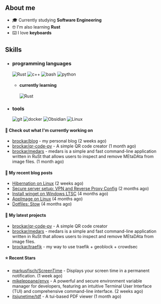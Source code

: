 

## About me 

- 🎓 Currently studying **Software Engineering**
- 🤓 I'm also learning **Rust**
- ⌨️ I love **keyboards**

## Skills  
  
- <h3> programming languages </h3>
  <img src = "https://img.shields.io/badge/Rust-000000?style=for-the-badge&logo=rust&logoColor=red" alt = "Rust" />
  <img src = "https://img.shields.io/badge/c++-%2300599C.svg?style=for-the-badge&logo=c%2B%2B&logoColor=white" alt = "c++" />
  <img src = "https://img.shields.io/badge/shell_script-%23121011.svg?style=for-the-badge&logo=gnu-bash&logoColor=white" alt = "bash" />
  <img src = "https://img.shields.io/badge/Python-14354C?style=for-the-badge&logo=python&logoColor=white" alt = "python" />
  
  - <h4> currently learning </h4>
    <img src = "https://img.shields.io/badge/Rust-000000?style=for-the-badge&logo=rust&logoColor=red" alt = "Rust" />

- <h3> tools </h3>
    <img src = "https://img.shields.io/badge/git-%23F05033.svg?style=for-the-badge&logo=git&logoColor=white" alt = "git" />
    <img src = "https://img.shields.io/badge/docker-%230db7ed.svg?style=for-the-badge&logo=docker&logoColor=white" alt = "docker" />
    <img src = "https://img.shields.io/badge/Obsidian-%23483699.svg?style=for-the-badge&logo=obsidian&logoColor=white" alt = "Obsidian" />
    <img src = "https://img.shields.io/badge/Linux-FCC624?style=for-the-badge&logo=linux&logoColor=black" alt = "Linux" />

#### 👷 Check out what I'm currently working on

- [brockar/blog](https://github.com/brockar/blog) - my personal blog (2 weeks ago)
- [brockar/qr-code-py](https://github.com/brockar/qr-code-py) - A simple QR code creator (1 month ago)
- [brockar/medars](https://github.com/brockar/medars) - medars is a simple and fast command-line application written in RuSt that allows users to inspect and remove MEtaDAta from image files. (1 month ago)

#### 📜 My recent blog posts

- [Hibernation on Linux](https://blog.mguz.xyz/p/hibernation-on-linux/) (2 weeks ago)
- [Secure server setup: VPN and Reverse Proxy Config](https://blog.mguz.xyz/p/secure-server-setup-vpn-and-reverse-proxy-config/) (2 months ago)
- [Install winget on Windows LTSC](https://blog.mguz.xyz/p/install-winget-on-windows-ltsc/) (4 months ago)
- [AppImage on Linux](https://blog.mguz.xyz/p/appimage-on-linux/) (4 months ago)
- [Dotfiles: Stow](https://blog.mguz.xyz/p/dotfiles-stow/) (4 months ago)

#### 🌱 My latest projects

- [brockar/qr-code-py](https://github.com/brockar/qr-code-py) - A simple QR code creator
- [brockar/medars](https://github.com/brockar/medars) - medars is a simple and fast command-line application written in RuSt that allows users to inspect and remove MEtaDAta from image files.
- [brockar/traefik](https://github.com/brockar/traefik) - my way to use traefik &#43; geoblock &#43; crowdsec

#### ⭐ Recent Stars

- [markusfisch/ScreenTime](https://github.com/markusfisch/ScreenTime) - Displays your screen time in a permanent notification. (1 week ago)
- [mikeleppane/envx](https://github.com/mikeleppane/envx) - A powerful and secure environment variable manager for developers, featuring an intuitive Terminal User Interface (TUI) and comprehensive command-line interface. (2 weeks ago)
- [itsjunetime/tdf](https://github.com/itsjunetime/tdf) - A tui-based PDF viewer (1 month ago)



